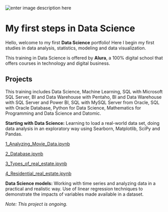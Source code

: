 ![enter image description here](https://images.unsplash.com/photo-1499750310107-5fef28a66643?ixlib=rb-1.2.1&ixid=eyJhcHBfaWQiOjEyMDd9&auto=format&fit=crop&w=750&q=80)

# My first steps in Data Science

Hello, welcome to my first  **Data Science**  portfolio! Here I begin my first studies in data analysis, statistics, modeling and data visualization.

This training in Data Science is offered by  **Alura**, a 100% digital school that offers courses in technology and digital business.

 
## Projects

This training includes Data Science, Machine Learning, SQL with Microsoft SQL Server, BI and Data Warehouse with Pentaho, BI and Data Warehouse with SQL Server and Power BI, SQL with MySQL Server from Oracle, SQL with Oracle Database, Python for Data Science, Mathematics for Programming and Data Science and Datomic.

**Starting with Data Science:** Learning to load a real-world data set, doing data analysis in an exploratory way using Searborn, Matplotlib, SciPy and Pandas.

[1_Analyzing_Movie_Data.ipynb](https://github.com/bsmiranda/Data_science/blob/master/1_Analyzing_Movie_Data.ipynb "1_Analyzing_Movie_Data.ipynb")

[2_Database.ipynb](https://github.com/bsmiranda/Data_science/blob/master/2_Database.ipynb "2_Database.ipynb")

[3_Types_of_real_estate.ipynb](https://github.com/bsmiranda/Data_science/blob/master/3_Types_of_real_estate.ipynb "3_Types_of_real_estate.ipynb")

[4_Residential_real_estate.ipynb](https://github.com/bsmiranda/Data_science/blob/master/4_Residential_real_estate.ipynb "4_Residential_real_estate.ipynb")


**Data Science models:** Working with time series and analyzing data in a practical and realistic way. Use of linear regression techniques to demonstrate the impacts of variables made available in a dataset.

_Note: This project is ongoing._
